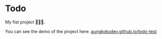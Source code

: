 # Todo

My fist project :tada::tada::tada:.

You can see the demo of the project here: [aungkokodev.github.io/todo-test](https://aungkokodev.github.io/todo-test)
